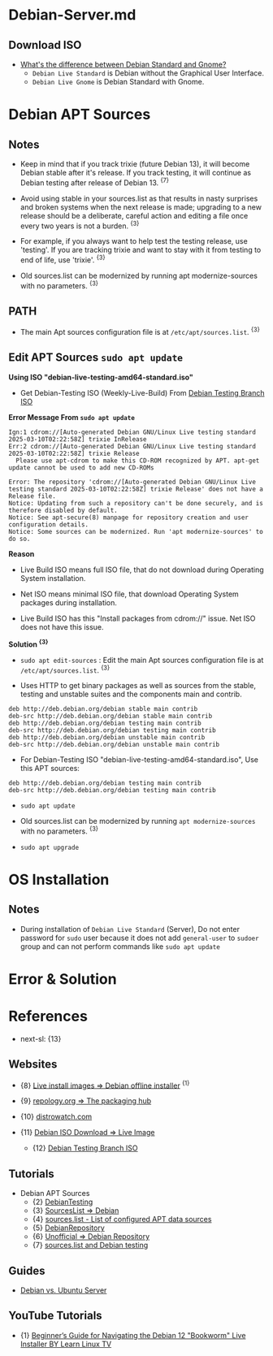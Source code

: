 # Debian-Server.md

## Download ISO

* [What's the difference between Debian Standard and Gnome?](https://unix.stackexchange.com/questions/87182/whats-the-difference-between-debian-standard-and-gnome)
  * `Debian Live Standard` is Debian without the Graphical User Interface.
  * `Debian Live Gnome` is Debian Standard with Gnome.

# Debian APT Sources

## Notes

* Keep in mind that if you track trixie (future Debian 13), it will become Debian stable after it's release. If you track testing, it will continue as Debian testing after release of Debian 13. <sup>{7}</sup>

* Avoid using stable in your sources.list as that results in nasty surprises and broken systems when the next release is made; upgrading to a new release should be a deliberate, careful action and editing a file once every two years is not a burden. <sup>{3}</sup>

* For example, if you always want to help test the testing release, use 'testing'. If you are tracking trixie and want to stay with it from testing to end of life, use 'trixie'. <sup>{3}</sup>

* Old sources.list can be modernized by running apt modernize-sources with no parameters. <sup>{3}</sup>

## PATH

* The main Apt sources configuration file is at `/etc/apt/sources.list`. <sup>{3}</sup>

## Edit APT Sources `sudo apt update`

**Using ISO "debian-live-testing-amd64-standard.iso"**

* Get Debian-Testing ISO (Weekly-Live-Build) From [Debian Testing Branch ISO](https://cdimage.debian.org/cdimage/weekly-live-builds/amd64/iso-hybrid/)

**Error Message From `sudo apt update`**

```
Ign:1 cdrom://[Auto-generated Debian GNU/Linux Live testing standard 2025-03-10T02:22:58Z] trixie InRelease
Err:2 cdrom://[Auto-generated Debian GNU/Linux Live testing standard 2025-03-10T02:22:58Z] trixie Release
  Please use apt-cdrom to make this CD-ROM recognized by APT. apt-get update cannot be used to add new CD-ROMs

Error: The repository 'cdrom://[Auto-generated Debian GNU/Linux Live testing standard 2025-03-10T02:22:58Z] trixie Release' does not have a Release file.
Notice: Updating from such a repository can't be done securely, and is therefore disabled by default.
Notice: See apt-secure(8) manpage for repository creation and user configuration details.
Notice: Some sources can be modernized. Run 'apt modernize-sources' to do so.
```

**Reason**

* Live Build ISO means full ISO file, that do not download during Operating System installation.

* Net ISO means minimal ISO file, that download Operating System packages during installation.

* Live Build ISO has this "Install packages from cdrom://" issue. Net ISO does not have this issue.

**Solution <sup>{3}</sup>**

* `sudo apt edit-sources` : Edit the main Apt sources configuration file is at `/etc/apt/sources.list`. <sup>{3}</sup>

* Uses HTTP to get binary packages as well as sources from the stable, testing and unstable suites and the components main and contrib.

```shell
deb http://deb.debian.org/debian stable main contrib
deb-src http://deb.debian.org/debian stable main contrib
deb http://deb.debian.org/debian testing main contrib
deb-src http://deb.debian.org/debian testing main contrib
deb http://deb.debian.org/debian unstable main contrib
deb-src http://deb.debian.org/debian unstable main contrib
```

* For Debian-Testing ISO "debian-live-testing-amd64-standard.iso", Use this APT sources:
```shell
deb http://deb.debian.org/debian testing main contrib
deb-src http://deb.debian.org/debian testing main contrib
```

* `sudo apt update`

* Old sources.list can be modernized by running `apt modernize-sources` with no parameters. <sup>{3}</sup>

* `sudo apt upgrade`

# OS Installation

## Notes

* During installation of `Debian Live Standard` (Server), Do not enter password for `sudo` user because it does not add `general-user` to `sudoer` group and can not perform commands like `sudo apt update`

# Error & Solution

# References

* next-sl: {13}

## Websites

* {8} [Live install images => Debian offline installer](https://www.debian.org/CD/live/) <sup>{1}</sup>
* {9} [repology.org => The packaging hub](https://repology.org/)
* {10} [distrowatch.com](https://distrowatch.com/)

* {11} [Debian ISO Download => Live Image](https://www.debian.org/CD/)
  * {12} [Debian Testing Branch ISO](https://cdimage.debian.org/cdimage/weekly-live-builds/amd64/iso-hybrid/)

## Tutorials

* Debian APT Sources
  * {2} [DebianTesting](https://wiki.debian.org/DebianTesting)
  * {3} [SourcesList => Debian](https://wiki.debian.org/SourcesList)
  * {4} [sources.list - List of configured APT data sources](https://manpages.debian.org/bookworm/apt/sources.list.5.en.html)
  * {5} [DebianRepository](https://wiki.debian.org/DebianRepository)
  * {6} [Unofficial => Debian Repository](https://wiki.debian.org/DebianRepository/Unofficial)
  * {7} [sources.list and Debian testing](https://www.reddit.com/r/debian/comments/1alt66a/sourceslist_and_debian_testing/)

## Guides

* [Debian vs. Ubuntu Server](https://phoenixnap.com/blog/debian-vs-ubuntu-server)

## YouTube Tutorials
  
* {1} [Beginner’s Guide for Navigating the Debian 12 "Bookworm" Live Installer BY Learn Linux TV](https://www.youtube.com/watch?v=Xd1uFBZbe8w)
